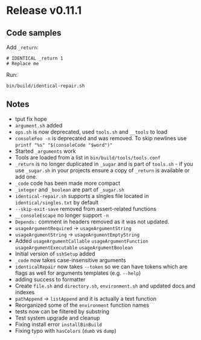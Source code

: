 # Release v0.11.1

## Code samples

Add `_return`:

    # IDENTICAL _return 1
    # Replace me

Run:

    bin/build/identical-repair.sh

## Notes

- tput fix hope
- `argument.sh` added
- `ops.sh` is now deprecated, used `tools.sh` and `__tools` to load
- `consoleFoo -n` is deprecated and was removed. To skip newlines use `printf "%s" "$(consoleCode "$word")"`
- Started `_arguments` work
- Tools are loaded from a list in `bin/build/tools/tools.conf`
- `_return` is no longer duplicated in `_sugar` and is part of `tools.sh` - if you use `_sugar.sh` in your projects ensure a copy of `_return` is available or add one.
- `_code` code has been made more compact
- `_integer` and `_boolean` are part of `_sugar.sh`
- `identical-repair.sh` supports a singles file located in `identical/singles.txt` by default
- `--skip-exit-save` removed from assert-related functions
- `__consoleEscape` no longer support `-n`
- `Depends:` comment in headers removed as it was not updated.
- `usageArgumentRequired` -> `usageArgumentString`
- `usageArgumentString` -> `usageArgumentEmptyString`
- Added `usageArgumentCallable` `usageArgumentFunction` `usageArgumentExecutable` `usageArgumentBoolean`
- Initial version of `sshSetup` added
- `_code` now takes case-insensitive arguments
- `identicalRepair` now takes `--token` so we can have tokens which are flags as well for arguments templates (e.g. `--help`)
- adding success to formatter
- Create `file.sh` and `directory.sh`, `environment.sh` and updated docs and indexes
- `pathAppend` -> `listAppend` and it is actually a text function
- Reorganized some of the `environment` function names
- tests now can be filtered by substring
- Test system upgrade and cleanup
- Fixing install error `installBinBuild`
- Fixing typo with `hasColors` (`dumb` vs `dump`)
